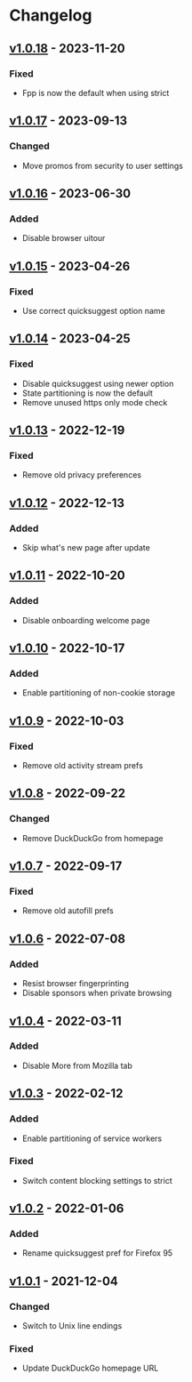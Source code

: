 # Changelog

## [v1.0.18](https://github.com/fboulnois/user.js/compare/v1.0.17...v1.0.18) - 2023-11-20

### Fixed

* Fpp is now the default when using strict

## [v1.0.17](https://github.com/fboulnois/user.js/compare/v1.0.16...v1.0.17) - 2023-09-13

### Changed

* Move promos from security to user settings

## [v1.0.16](https://github.com/fboulnois/user.js/compare/v1.0.15...v1.0.16) - 2023-06-30

### Added

* Disable browser uitour

## [v1.0.15](https://github.com/fboulnois/user.js/compare/v1.0.14...v1.0.15) - 2023-04-26

### Fixed

* Use correct quicksuggest option name

## [v1.0.14](https://github.com/fboulnois/user.js/compare/v1.0.13...v1.0.14) - 2023-04-25

### Fixed

* Disable quicksuggest using newer option
* State partitioning is now the default
* Remove unused https only mode check

## [v1.0.13](https://github.com/fboulnois/user.js/compare/v1.0.12...v1.0.13) - 2022-12-19

### Fixed

* Remove old privacy preferences

## [v1.0.12](https://github.com/fboulnois/user.js/compare/v1.0.11...v1.0.12) - 2022-12-13

### Added

* Skip what's new page after update

## [v1.0.11](https://github.com/fboulnois/user.js/compare/v1.0.10...v1.0.11) - 2022-10-20

### Added

* Disable onboarding welcome page

## [v1.0.10](https://github.com/fboulnois/user.js/compare/v1.0.9...v1.0.10) - 2022-10-17

### Added

* Enable partitioning of non-cookie storage

## [v1.0.9](https://github.com/fboulnois/user.js/compare/v1.0.8...v1.0.9) - 2022-10-03

### Fixed

* Remove old activity stream prefs

## [v1.0.8](https://github.com/fboulnois/user.js/compare/v1.0.7...v1.0.8) - 2022-09-22

### Changed

* Remove DuckDuckGo from homepage

## [v1.0.7](https://github.com/fboulnois/user.js/compare/v1.0.6...v1.0.7) - 2022-09-17

### Fixed

* Remove old autofill prefs

## [v1.0.6](https://github.com/fboulnois/user.js/compare/v1.0.5...v1.0.6) - 2022-07-08

### Added

* Resist browser fingerprinting
* Disable sponsors when private browsing

## [v1.0.4](https://github.com/fboulnois/user.js/compare/v1.0.3...v1.0.4) - 2022-03-11

### Added

* Disable More from Mozilla tab

## [v1.0.3](https://github.com/fboulnois/user.js/compare/v1.0.2...v1.0.3) - 2022-02-12

### Added

* Enable partitioning of service workers

### Fixed

* Switch content blocking settings to strict

## [v1.0.2](https://github.com/fboulnois/user.js/compare/v1.0.1...v1.0.2) - 2022-01-06

### Added

* Rename quicksuggest pref for Firefox 95

## [v1.0.1](https://github.com/fboulnois/user.js/releases/tag/v1.0.1) - 2021-12-04

### Changed

* Switch to Unix line endings

### Fixed

* Update DuckDuckGo homepage URL
